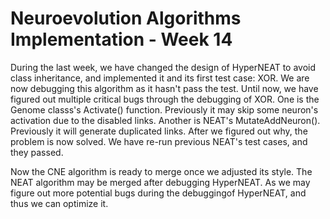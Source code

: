 # Neuroevolution Algorithms Implementation - Week 14

During the last week, we have changed the design of HyperNEAT to avoid class inheritance, and implemented it and its first test case: XOR. We are now debugging this algorithm as it hasn't pass the test. Until now, we have figured out multiple critical bugs through the debugging of XOR. One is the Genome classs's Activate() function. Previously it may skip some neuron's activation due to the disabled links. Another is NEAT's MutateAddNeuron(). Previously it will generate duplicated links. After we figured out why, the problem is now solved. We have re-run previous NEAT's test cases, and they passed.

Now the CNE algorithm is ready to merge once we adjusted its style. The NEAT algorithm may be merged after debugging HyperNEAT. As we may figure out more potential bugs during the debuggingof HyperNEAT, and thus we can optimize it.